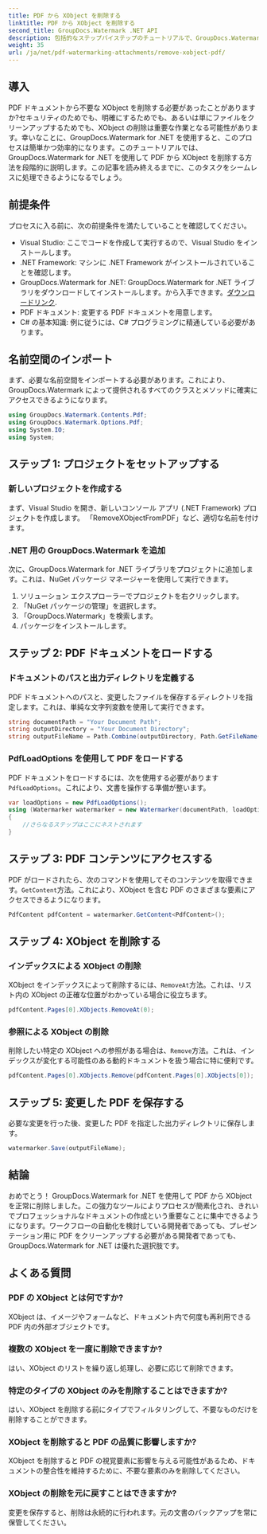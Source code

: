 ```yaml
---
title: PDF から XObject を削除する
linktitle: PDF から XObject を削除する
second_title: GroupDocs.Watermark .NET API
description: 包括的なステップバイステップのチュートリアルで、GroupDocs.Watermark for .NET を使用して PDF から XObject を簡単に削除する方法を学びましょう。
weight: 35
url: /ja/net/pdf-watermarking-attachments/remove-xobject-pdf/
---
```

## 導入
PDF ドキュメントから不要な XObject を削除する必要があったことがありますか?セキュリティのためでも、明確にするためでも、あるいは単にファイルをクリーンアップするためでも、XObject の削除は重要な作業となる可能性があります。幸いなことに、GroupDocs.Watermark for .NET を使用すると、このプロセスは簡単かつ効率的になります。このチュートリアルでは、GroupDocs.Watermark for .NET を使用して PDF から XObject を削除する方法を段階的に説明します。この記事を読み終えるまでに、このタスクをシームレスに処理できるようになるでしょう。
## 前提条件
プロセスに入る前に、次の前提条件を満たしていることを確認してください。
- Visual Studio: ここでコードを作成して実行するので、Visual Studio をインストールします。
- .NET Framework: マシンに .NET Framework がインストールされていることを確認します。
-  GroupDocs.Watermark for .NET: GroupDocs.Watermark for .NET ライブラリをダウンロードしてインストールします。から入手できます。[ダウンロードリンク](https://releases.groupdocs.com/Watermark/net/).
- PDF ドキュメント: 変更する PDF ドキュメントを用意します。
- C# の基本知識: 例に従うには、C# プログラミングに精通している必要があります。
## 名前空間のインポート
まず、必要な名前空間をインポートする必要があります。これにより、GroupDocs.Watermark によって提供されるすべてのクラスとメソッドに確実にアクセスできるようになります。
```csharp
using GroupDocs.Watermark.Contents.Pdf;
using GroupDocs.Watermark.Options.Pdf;
using System.IO;
using System;
```
## ステップ 1: プロジェクトをセットアップする
### 新しいプロジェクトを作成する
まず、Visual Studio を開き、新しいコンソール アプリ (.NET Framework) プロジェクトを作成します。 「RemoveXObjectFromPDF」など、適切な名前を付けます。
### .NET 用の GroupDocs.Watermark を追加
次に、GroupDocs.Watermark for .NET ライブラリをプロジェクトに追加します。これは、NuGet パッケージ マネージャーを使用して実行できます。
1. ソリューション エクスプローラーでプロジェクトを右クリックします。
2. 「NuGet パッケージの管理」を選択します。
3. 「GroupDocs.Watermark」を検索します。
4. パッケージをインストールします。
## ステップ 2: PDF ドキュメントをロードする
### ドキュメントのパスと出力ディレクトリを定義する
PDF ドキュメントへのパスと、変更したファイルを保存するディレクトリを指定します。これは、単純な文字列変数を使用して実行できます。
```csharp
string documentPath = "Your Document Path";
string outputDirectory = "Your Document Directory";
string outputFileName = Path.Combine(outputDirectory, Path.GetFileName(documentPath));
```
### PdfLoadOptions を使用して PDF をロードする
PDF ドキュメントをロードするには、次を使用する必要があります`PdfLoadOptions`。これにより、文書を操作する準備が整います。
```csharp
var loadOptions = new PdfLoadOptions();
using (Watermarker watermarker = new Watermarker(documentPath, loadOptions))
{
    //さらなるステップはここにネストされます
}
```
## ステップ 3: PDF コンテンツにアクセスする
PDF がロードされたら、次のコマンドを使用してそのコンテンツを取得できます。`GetContent`方法。これにより、XObject を含む PDF のさまざまな要素にアクセスできるようになります。
```csharp
PdfContent pdfContent = watermarker.GetContent<PdfContent>();
```
## ステップ 4: XObject を削除する
### インデックスによる XObject の削除
XObject をインデックスによって削除するには、`RemoveAt`方法。これは、リスト内の XObject の正確な位置がわかっている場合に役立ちます。
```csharp
pdfContent.Pages[0].XObjects.RemoveAt(0);
```
### 参照による XObject の削除
削除したい特定の XObject への参照がある場合は、`Remove`方法。これは、インデックスが変化する可能性のある動的ドキュメントを扱う場合に特に便利です。
```csharp
pdfContent.Pages[0].XObjects.Remove(pdfContent.Pages[0].XObjects[0]);
```
## ステップ 5: 変更した PDF を保存する
必要な変更を行った後、変更した PDF を指定した出力ディレクトリに保存します。
```csharp
watermarker.Save(outputFileName);
```
## 結論
おめでとう！ GroupDocs.Watermark for .NET を使用して PDF から XObject を正常に削除しました。この強力なツールによりプロセスが簡素化され、きれいでプロフェッショナルなドキュメントの作成という重要なことに集中できるようになります。ワークフローの自動化を検討している開発者であっても、プレゼンテーション用に PDF をクリーンアップする必要がある開発者であっても、GroupDocs.Watermark for .NET は優れた選択肢です。
## よくある質問
### PDF の XObject とは何ですか?
XObject は、イメージやフォームなど、ドキュメント内で何度も再利用できる PDF 内の外部オブジェクトです。
### 複数の XObject を一度に削除できますか?
はい、XObject のリストを繰り返し処理し、必要に応じて削除できます。
### 特定のタイプの XObject のみを削除することはできますか?
はい、XObject を削除する前にタイプでフィルタリングして、不要なものだけを削除することができます。
### XObject を削除すると PDF の品質に影響しますか?
XObject を削除すると PDF の視覚要素に影響を与える可能性があるため、ドキュメントの整合性を維持するために、不要な要素のみを削除してください。
### XObject の削除を元に戻すことはできますか?
変更を保存すると、削除は永続的に行われます。元の文書のバックアップを常に保管してください。